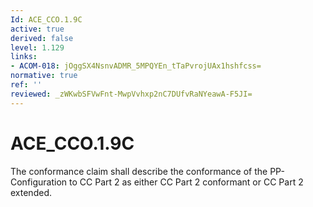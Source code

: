 ```yaml
---
Id: ACE_CCO.1.9C
active: true
derived: false
level: 1.129
links:
- ACOM-018: jOggSX4NsnvADMR_5MPQYEn_tTaPvrojUAx1hshfcss=
normative: true
ref: ''
reviewed: _zWKwbSFVwFnt-MwpVvhxp2nC7DUfvRaNYeawA-F5JI=
---
```


# ACE_CCO.1.9C

The conformance claim shall describe the conformance of the PP-Configuration to CC Part 2 as either CC Part 2 conformant or CC Part 2 extended.